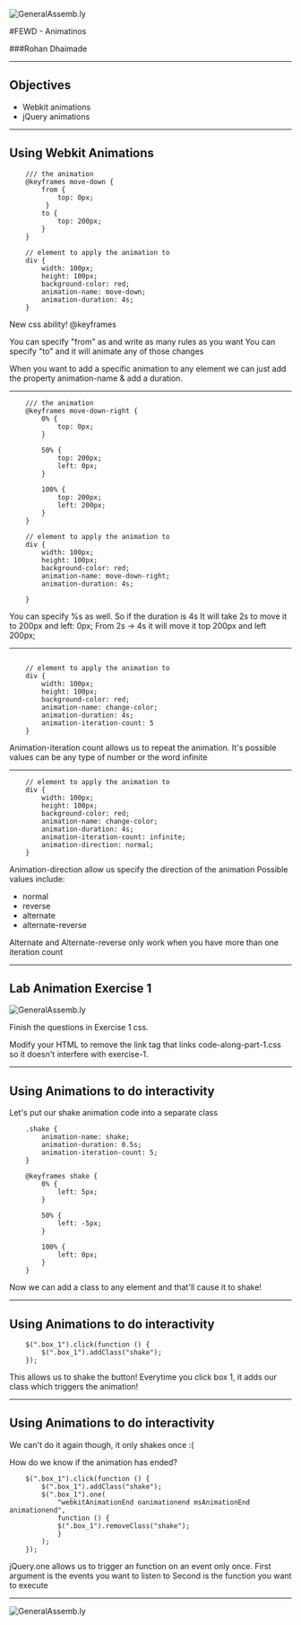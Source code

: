 ![GeneralAssemb.ly](../../img/icons/FEWD_Logo.png)

#FEWD - Animatinos

###Rohan Dhaimade

---


## Objectives

* Webkit animations
* jQuery animations

---

## Using Webkit Animations

```
	/// the animation
	@keyframes move-down {
	    from {
		    top: 0px;
		 }
	    to {
	    	top: 200px;
	    }
	}
	
	// element to apply the animation to
	div {
	    width: 100px;
	    height: 100px;
	    background-color: red;
	    animation-name: move-down;
	    animation-duration: 4s;
	}
```

New css ability! @keyframes

You can specify "from" as and write as many rules as you want
You can specify "to" and it will animate any of those changes

When you want to add a specific animation to any element we can just add the property animation-name & add a duration.


---

```
	/// the animation
	@keyframes move-down-right {
		0% { 
			top: 0px; 
		}

		50% { 
			top: 200px; 
			left: 0px;
		}

		100% {
			top: 200px;
			left: 200px;
		}
	}
	
	// element to apply the animation to
	div {
	    width: 100px;
	    height: 100px;
	    background-color: red;
	    animation-name: move-down-right;
	    animation-duration: 4s;

	}
```

You can specify %s as well. So if the duration is 4s
It will take 2s to move it to 200px and left: 0px;
From 2s -> 4s it will move it top 200px and left 200px;

---

```
	
	// element to apply the animation to
	div {
	    width: 100px;
	    height: 100px;
	    background-color: red;
	    animation-name: change-color;
	    animation-duration: 4s;
	    animation-iteration-count: 5
	}
```

Animation-iteration count allows us to repeat the animation.
It's possible values can be any type of number or the word infinite

---


```
	// element to apply the animation to
	div {
	    width: 100px;
	    height: 100px;
	    background-color: red;
	    animation-name: change-color;
	    animation-duration: 4s;
	    animation-iteration-count: infinite;
	    animation-direction: normal;
	}
```

Animation-direction allow us specify the direction of the animation
Possible values include:

* normal
* reverse
* alternate
* alternate-reverse

Alternate and Alternate-reverse only work when you have more than one iteration count

---


## Lab Animation Exercise 1

![GeneralAssemb.ly](../img/icons/exercise_icon_md.png)

Finish the questions in Exercise 1 css.

Modify your HTML to remove the link tag that links code-along-part-1.css so it doesn't interfere with exercise-1.

---

## Using Animations to do interactivity

Let's put our shake animation code into a separate class

```
	.shake {
		animation-name: shake;
		animation-duration: 0.5s;
		animation-iteration-count: 5;
	}

	@keyframes shake {
		0% {
			left: 5px;
		}

		50% {
			left: -5px;
		}

		100% {
			left: 0px;
		}
	}
```

Now we can add a class to any element and that'll cause it to shake!


---

## Using Animations to do interactivity

```
	$(".box_1").click(function () {
		$(".box_1").addClass("shake");
	});

```

This allows us to shake the button! Everytime you click box 1, it adds our class which triggers the animation!

--- 

## Using Animations to do interactivity

We can't do it again though, it only shakes once :(

How do we know if the animation has ended?

```
	$(".box_1").click(function () {
		$(".box_1").addClass("shake");
		$(".box_1").one(
			"webkitAnimationEnd oanimationend msAnimationEnd animationend", 
			function () {
			$(".box_1").removeClass("shake");
			}
		);
	});
```

jQuery.one allows us to trigger an function on an event only once.
First argument is the events you want to listen to
Second is the function you want to execute



---

![GeneralAssemb.ly](../img/icons/exercise_icon_md.png)



